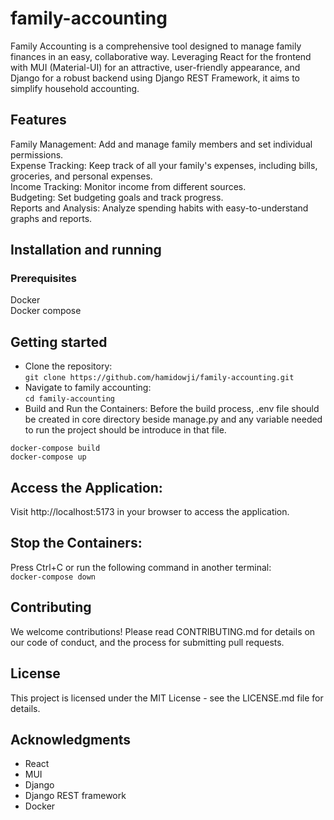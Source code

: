 # family-accounting

Family Accounting is a comprehensive tool designed to manage family finances in an easy, collaborative way.
Leveraging React for the frontend with MUI (Material-UI) for an attractive, user-friendly appearance, and Django for a
robust backend using Django REST Framework, it aims to simplify household accounting.

## Features  
Family Management: Add and manage family members and set individual permissions.  
Expense Tracking: Keep track of all your family's expenses, including bills, groceries, and personal expenses.  
Income Tracking: Monitor income from different sources.  
Budgeting: Set budgeting goals and track progress.  
Reports and Analysis: Analyze spending habits with easy-to-understand graphs and reports.

## Installation and running  

### Prerequisites  

Docker  
Docker compose  


## Getting started
- Clone the repository:  
`git clone https://github.com/hamidowji/family-accounting.git`
- Navigate to family accounting:  
`cd family-accounting`   
- Build and Run the Containers:
  Before the build process, .env file should be created in core directory beside manage.py and any variable needed to run the project should be introduce in that file.
  
`docker-compose build`    
`docker-compose up`  



## Access the Application:  

Visit http://localhost:5173 in your browser to access the application.  
## Stop the Containers:  

Press Ctrl+C or run the following command in another terminal:  
`docker-compose down`  

## Contributing
We welcome contributions! Please read CONTRIBUTING.md for details on our code of conduct, and the process for submitting pull requests.

## License  
 This project is licensed under the MIT License - see the LICENSE.md file for details.    

## Acknowledgments  

- React
- MUI
- Django
- Django REST framework
- Docker

  


